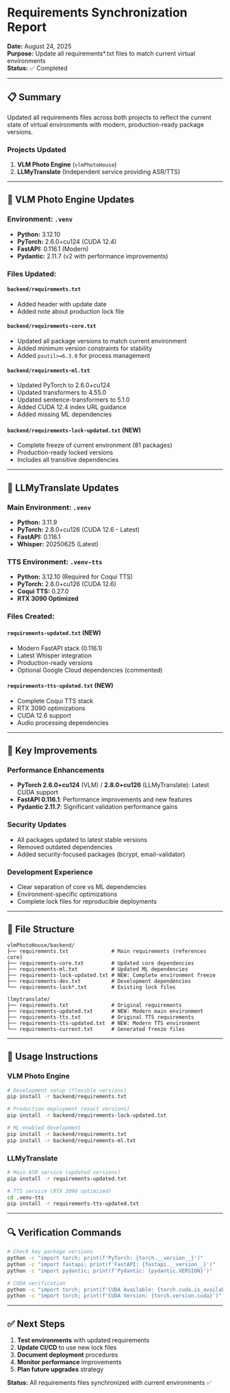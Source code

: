 # Requirements Synchronization Report

**Date:** August 24, 2025  
**Purpose:** Update all requirements*.txt files to match current virtual environments  
**Status:** ✅ Completed

---

## 📋 Summary

Updated all requirements files across both projects to reflect the current state of virtual environments with modern, production-ready package versions.

### Projects Updated
1. **VLM Photo Engine** (`vlmPhotoHouse`)
2. **LLMyTranslate** (Independent service providing ASR/TTS)

---

## 🔄 VLM Photo Engine Updates

### Environment: `.venv`
- **Python:** 3.12.10
- **PyTorch:** 2.6.0+cu124 (CUDA 12.4)
- **FastAPI:** 0.116.1 (Modern)
- **Pydantic:** 2.11.7 (v2 with performance improvements)

### Files Updated:

#### `backend/requirements.txt`
- Added header with update date
- Added note about production lock file

#### `backend/requirements-core.txt`
- Updated all package versions to match current environment
- Added minimum version constraints for stability
- Added `psutil>=6.3.0` for process management

#### `backend/requirements-ml.txt`
- Updated PyTorch to 2.6.0+cu124
- Updated transformers to 4.55.0
- Updated sentence-transformers to 5.1.0
- Added CUDA 12.4 index URL guidance
- Added missing ML dependencies

#### `backend/requirements-lock-updated.txt` (NEW)
- Complete freeze of current environment (81 packages)
- Production-ready locked versions
- Includes all transitive dependencies

---

## 🔄 LLMyTranslate Updates

### Main Environment: `.venv`
- **Python:** 3.11.9
- **PyTorch:** 2.8.0+cu126 (CUDA 12.6 - Latest)
- **FastAPI:** 0.116.1
- **Whisper:** 20250625 (Latest)

### TTS Environment: `.venv-tts`
- **Python:** 3.12.10 (Required for Coqui TTS)
- **PyTorch:** 2.8.0+cu126 (CUDA 12.6)
- **Coqui TTS:** 0.27.0
- **RTX 3090 Optimized**

### Files Created:

#### `requirements-updated.txt` (NEW)
- Modern FastAPI stack (0.116.1)
- Latest Whisper integration
- Production-ready versions
- Optional Google Cloud dependencies (commented)

#### `requirements-tts-updated.txt` (NEW)
- Complete Coqui TTS stack
- RTX 3090 optimizations
- CUDA 12.6 support
- Audio processing dependencies

---

## 🎯 Key Improvements

### Performance Enhancements
- **PyTorch 2.6.0+cu124** (VLM) / **2.8.0+cu126** (LLMyTranslate): Latest CUDA support
- **FastAPI 0.116.1**: Performance improvements and new features
- **Pydantic 2.11.7**: Significant validation performance gains

### Security Updates
- All packages updated to latest stable versions
- Removed outdated dependencies
- Added security-focused packages (bcrypt, email-validator)

### Development Experience
- Clear separation of core vs ML dependencies
- Environment-specific optimizations
- Complete lock files for reproducible deployments

---

## 📁 File Structure

```
vlmPhotoHouse/backend/
├── requirements.txt              # Main requirements (references core)
├── requirements-core.txt         # Updated core dependencies
├── requirements-ml.txt           # Updated ML dependencies
├── requirements-lock-updated.txt # NEW: Complete environment freeze
├── requirements-dev.txt          # Development dependencies
└── requirements-lock*.txt        # Existing lock files

llmytranslate/
├── requirements.txt              # Original requirements
├── requirements-updated.txt      # NEW: Modern main environment
├── requirements-tts.txt          # Original TTS requirements
├── requirements-tts-updated.txt  # NEW: Modern TTS environment
└── requirements-current.txt      # Generated freeze files
```

---

## 🚀 Usage Instructions

### VLM Photo Engine
```bash
# Development setup (flexible versions)
pip install -r backend/requirements.txt

# Production deployment (exact versions)
pip install -r backend/requirements-lock-updated.txt

# ML-enabled development
pip install -r backend/requirements.txt
pip install -r backend/requirements-ml.txt
```

### LLMyTranslate
```bash
# Main ASR service (updated versions)
pip install -r requirements-updated.txt

# TTS service (RTX 3090 optimized)
cd .venv-tts
pip install -r requirements-tts-updated.txt
```

---

## 🔍 Verification Commands

```bash
# Check key package versions
python -c "import torch; print(f'PyTorch: {torch.__version__}')"
python -c "import fastapi; print(f'FastAPI: {fastapi.__version__}')"
python -c "import pydantic; print(f'Pydantic: {pydantic.VERSION}')"

# CUDA verification
python -c "import torch; print(f'CUDA Available: {torch.cuda.is_available()}')"
python -c "import torch; print(f'CUDA Version: {torch.version.cuda}')"
```

---

## ✅ Next Steps

1. **Test environments** with updated requirements
2. **Update CI/CD** to use new lock files
3. **Document deployment** procedures
4. **Monitor performance** improvements
5. **Plan future upgrades** strategy

**Status:** All requirements files synchronized with current environments ✅
